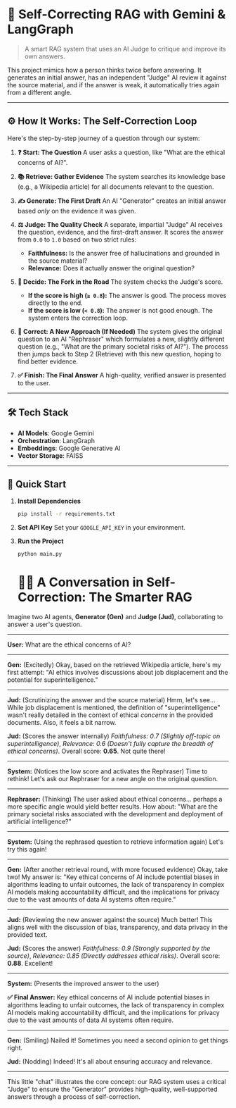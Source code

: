 # 🧠 Self-Correcting RAG with Gemini & LangGraph

> A smart RAG system that uses an AI Judge to critique and improve its own answers.

This project mimics how a person thinks twice before answering. It generates an initial answer, has an independent "Judge" AI review it against the source material, and if the answer is weak, it automatically tries again from a different angle.

---

## ⚙️ How It Works: The Self-Correction Loop

Here's the step-by-step journey of a question through our system:

1.  **❓ Start: The Question**
    A user asks a question, like "What are the ethical concerns of AI?".

2.  **📚 Retrieve: Gather Evidence**
    The system searches its knowledge base (e.g., a Wikipedia article) for all documents relevant to the question.

3.  **✍️ Generate: The First Draft**
    An AI "Generator" creates an initial answer based *only* on the evidence it was given.

4.  **⚖️ Judge: The Quality Check**
    A separate, impartial "Judge" AI receives the question, evidence, and the first-draft answer. It scores the answer from `0.0` to `1.0` based on two strict rules:
    * **Faithfulness:** Is the answer free of hallucinations and grounded in the source material?
    * **Relevance:** Does it actually answer the original question?

5.  **🚦 Decide: The Fork in the Road**
    The system checks the Judge's score.
    * **If the score is high (`≥ 0.8`):** The answer is good. The process moves directly to the end.
    * **If the score is low (`< 0.8`):** The answer is not good enough. The system enters the correction loop.

6.  **🔄 Correct: A New Approach (If Needed)**
    The system gives the original question to an AI "Rephraser" which formulates a new, slightly different question (e.g., "What are the primary societal risks of AI?"). The process then jumps back to Step 2 (Retrieve) with this new question, hoping to find better evidence.

7.  **✅ Finish: The Final Answer**
    A high-quality, verified answer is presented to the user.

---

## 🛠️ Tech Stack

* **AI Models**: Google Gemini
* **Orchestration**: LangGraph
* **Embeddings**: Google Generative AI
* **Vector Storage**: FAISS

---

## 🚀 Quick Start

1.  **Install Dependencies**
    ```bash
    pip install -r requirements.txt
    ```

2.  **Set API Key**
    Set your `GOOGLE_API_KEY` in your environment.

3.  **Run the Project**
    ```bash
    python main.py
    ```

    # 🤖💬 A Conversation in Self-Correction: The Smarter RAG

Imagine two AI agents, **Generator (Gen)** and **Judge (Jud)**, collaborating to answer a user's question.

---

**User:** What are the ethical concerns of AI?

---

**Gen:** (Excitedly) Okay, based on the retrieved Wikipedia article, here's my first attempt: "AI ethics involves discussions about job displacement and the potential for superintelligence."

---

**Jud:** (Scrutinizing the answer and the source material) Hmm, let's see... While job displacement is mentioned, the definition of "superintelligence" wasn't really detailed in the context of ethical *concerns* in the provided documents. Also, it feels a bit narrow.

**Jud:** (Scores the answer internally) *Faithfulness: 0.7 (Slightly off-topic on superintelligence)*, *Relevance: 0.6 (Doesn't fully capture the breadth of ethical concerns)*. Overall score: **0.65**. Not quite there!

---

**System:** (Notices the low score and activates the Rephraser) Time to rethink! Let's ask our Rephraser for a new angle on the original question.

---

**Rephraser:** (Thinking) The user asked about ethical concerns... perhaps a more specific angle would yield better results. How about: "What are the primary societal risks associated with the development and deployment of artificial intelligence?"

---

**System:** (Using the rephrased question to retrieve information again) Let's try this again!

---

**Gen:** (After another retrieval round, with more focused evidence) Okay, take two! My answer is: "Key ethical concerns of AI include potential biases in algorithms leading to unfair outcomes, the lack of transparency in complex AI models making accountability difficult, and the implications for privacy due to the vast amounts of data AI systems often require."

---

**Jud:** (Reviewing the new answer against the source) Much better! This aligns well with the discussion of bias, transparency, and data privacy in the provided text.

**Jud:** (Scores the answer) *Faithfulness: 0.9 (Strongly supported by the source)*, *Relevance: 0.85 (Directly addresses ethical risks)*. Overall score: **0.88**. Excellent!

---

**System:** (Presents the improved answer to the user)

**✅ Final Answer:** Key ethical concerns of AI include potential biases in algorithms leading to unfair outcomes, the lack of transparency in complex AI models making accountability difficult, and the implications for privacy due to the vast amounts of data AI systems often require.

---

**Gen:** (Smiling) Nailed it! Sometimes you need a second opinion to get things right.

**Jud:** (Nodding) Indeed! It's all about ensuring accuracy and relevance.

---

This little "chat" illustrates the core concept: our RAG system uses a critical "Judge" to ensure the "Generator" provides high-quality, well-supported answers through a process of self-correction.
